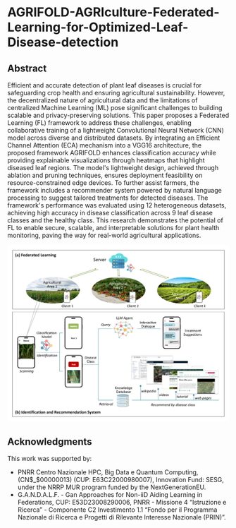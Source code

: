 # AGRIFOLD-AGRIculture-Federated-Learning-for-Optimized-Leaf-Disease-detection

## Abstract
Efficient and accurate detection of plant leaf diseases is crucial for safeguarding crop health and ensuring agricultural sustainability. However, the decentralized nature of agricultural data and the limitations of centralized Machine Learning (ML) pose significant challenges to building scalable and privacy-preserving solutions. This paper proposes a Federated Learning (FL) framework to address these challenges, enabling collaborative training of a lightweight Convolutional Neural Network (CNN) model across diverse and distributed datasets. By integrating an Efficient Channel Attention (ECA) mechanism into a VGG16 architecture, the proposed framework AGRIFOLD enhances classification accuracy while providing explainable visualizations through heatmaps that highlight diseased leaf regions. The model's lightweight design, achieved through ablation and pruning techniques, ensures deployment feasibility on resource-constrained edge devices. To further assist farmers, the framework includes a recommender system powered by natural language processing to suggest tailored treatments for detected diseases. The framework's performance was evaluated using 12 heterogeneous datasets, achieving high accuracy in disease classification across 9 leaf disease classes and the healthy class. This research demonstrates the potential of FL to enable secure, scalable, and interpretable solutions for plant health monitoring, paving the way for real-world agricultural applications.

![Framework](architecture.jpg)
## Acknowledgments
This work was supported by: 
- PNRR Centro Nazionale HPC, Big Data e Quantum Computing, (CN$_$00000013) (CUP: E63C22000980007), Innovation Fund: SESG, under the NRRP MUR program funded by the NextGenerationEU.
- G.A.N.D.A.L.F. - Gan Approaches for Non-iiD Aiding Learning in Federations, CUP: E53D23008290006, PNRR - Missione 4 “Istruzione e Ricerca” - Componente C2 Investimento 1.1 “Fondo per il Programma Nazionale di Ricerca e Progetti di Rilevante Interesse Nazionale (PRIN)”.
